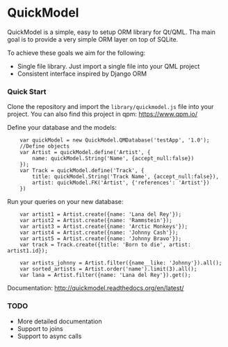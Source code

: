 # QuickModel

QuickModel is a simple, easy to setup ORM library for Qt/QML.
Tha main goal is to provide a very simple ORM layer on top of SQLite.

To achieve these goals we aim for the following:

  - Single file library. Just import a single file into your QML project
  - Consistent interface inspired by Django ORM

### Quick Start
Clone the repository and import the `library/quickmodel.js` file into your project.
You can also find this project in qpm: https://www.qpm.io/

Define your database and the models:

        var quickModel = new QuickModel.QMDatabase('testApp', '1.0');
        //Define objects
        var Artist = quickModel.define('Artist', {
            name: quickModel.String('Name', {accept_null:false})
        });
        var Track = quickModel.define('Track', {
            title: quickModel.String('Track Name', {accept_null:false}),
            artist: quickModel.FK('Artist', {'references': 'Artist'})
        })

Run your queries on your new database:

        var artist1 = Artist.create({name: 'Lana del Rey'});
        var artist2 = Artist.create({name: 'Rammstein'});
        var artist3 = Artist.create({name: 'Arctic Monkeys'});
        var artist4 = Artist.create({name: 'Johnny Cash'});
        var artist5 = Artist.create({name: 'Johnny Bravo'});
        var track = Track.create({title: 'Born to die', artist: artist1.id});
        
        var artists_johnny = Artist.filter({name__like: 'Johnny'}).all();
        var sorted_artists = Artist.order('name').limit(3).all();
        var lana = Artist.filter({name: 'Lana del Rey'}).get();

Documentation: http://quickmodel.readthedocs.org/en/latest/

### TODO
  - More detailed documentation
  - Support to joins
  - Support to async calls
